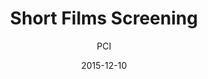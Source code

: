 ---
layout: post
title: "Short Films Screening"
cleantitle: "Short Films Screening"
film: "Various Shorts"
author: PCI
date: 2015-12-10
day: "Thursday"
dd: "10"
mm: "December"
excerpt: "The last screening of the Penn Cinema Initiative’s Fall program will substitute our feature film screenings with a lighter, more dynamic presentation of short films, music videos, and commercials from some of PCI’s favorite directors."
image: "/images/events/shorts.jpg"
location: "Harrison M20"
time: 9:00 PM
tags: 
- event
- upcomingevent
---